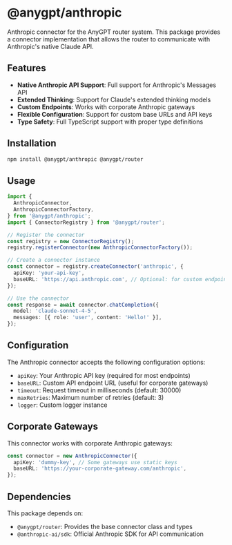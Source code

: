 # @anygpt/anthropic

Anthropic connector for the AnyGPT router system. This package provides a connector implementation that allows the router to communicate with Anthropic's native Claude API.

## Features

- **Native Anthropic API Support**: Full support for Anthropic's Messages API
- **Extended Thinking**: Support for Claude's extended thinking models
- **Custom Endpoints**: Works with corporate Anthropic gateways
- **Flexible Configuration**: Support for custom base URLs and API keys
- **Type Safety**: Full TypeScript support with proper type definitions

## Installation

```bash
npm install @anygpt/anthropic @anygpt/router
```

## Usage

```typescript
import {
  AnthropicConnector,
  AnthropicConnectorFactory,
} from '@anygpt/anthropic';
import { ConnectorRegistry } from '@anygpt/router';

// Register the connector
const registry = new ConnectorRegistry();
registry.registerConnector(new AnthropicConnectorFactory());

// Create a connector instance
const connector = registry.createConnector('anthropic', {
  apiKey: 'your-api-key',
  baseURL: 'https://api.anthropic.com', // Optional: for custom endpoints
});

// Use the connector
const response = await connector.chatCompletion({
  model: 'claude-sonnet-4-5',
  messages: [{ role: 'user', content: 'Hello!' }],
});
```

## Configuration

The Anthropic connector accepts the following configuration options:

- `apiKey`: Your Anthropic API key (required for most endpoints)
- `baseURL`: Custom API endpoint URL (useful for corporate gateways)
- `timeout`: Request timeout in milliseconds (default: 30000)
- `maxRetries`: Maximum number of retries (default: 3)
- `logger`: Custom logger instance

## Corporate Gateways

This connector works with corporate Anthropic gateways:

```typescript
const connector = new AnthropicConnector({
  apiKey: 'dummy-key', // Some gateways use static keys
  baseURL: 'https://your-corporate-gateway.com/anthropic',
});
```

## Dependencies

This package depends on:

- `@anygpt/router`: Provides the base connector class and types
- `@anthropic-ai/sdk`: Official Anthropic SDK for API communication

